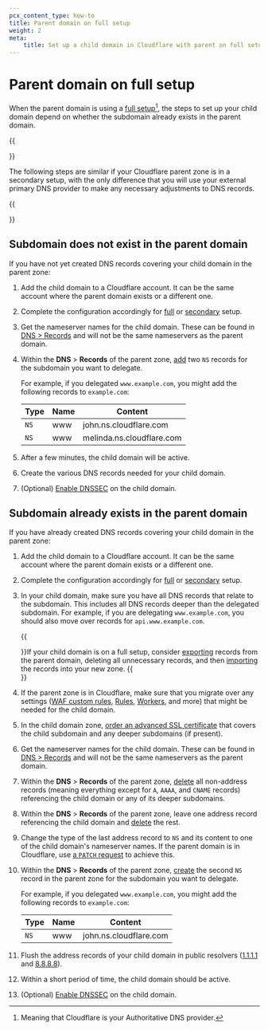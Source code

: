 ```yaml
---
pcx_content_type: how-to
title: Parent domain on full setup
weight: 2
meta:
    title: Set up a child domain in Cloudflare with parent on full setup
---
```


# Parent domain on full setup

When the parent domain is using a [full setup](/dns/zone-setups/full-setup/)[^1], the steps to set up your child domain depend on whether the subdomain already exists in the parent domain.

{{<Aside type="note">}}

The following steps are similar if your Cloudflare parent zone is in a secondary setup, with the only difference that you will use your external primary DNS provider to make any necessary adjustments to DNS records.

{{</Aside>}}

## Subdomain does not exist in the parent domain

If you have not yet created DNS records covering your child domain in the parent zone:

1. Add the child domain to a Cloudflare account. It can be the same account where the parent domain exists or a different one.
2. Complete the configuration accordingly for [full](/dns/zone-setups/full-setup/setup/) or [secondary](/dns/zone-setups/zone-transfers/cloudflare-as-secondary/setup/) setup.
3. Get the nameserver names for the child domain. These can be found in [DNS > Records](https://dash.cloudflare.com/?to=/:account/:zone/dns/records) and will not be the same nameservers as the parent domain.
4. Within the **DNS** > **Records** of the parent zone, [add](/dns/manage-dns-records/how-to/create-dns-records/) two `NS` records for the subdomain you want to delegate.

    For example, if you delegated `www.example.com`, you might add the following records to `example.com`:

    | **Type** | **Name** | **Content** |
    | --- | --- | --- |
    | `NS` | www | john.ns.cloudflare.com |
    | `NS` | www | melinda.ns.cloudflare.com |

5. After a few minutes, the child domain will be active.
6. Create the various DNS records needed for your child domain.
7. (Optional) [Enable DNSSEC](/dns/zone-setups/subdomain-setup/dnssec/) on the child domain.

## Subdomain already exists in the parent domain

If you have already created DNS records covering your child domain in the parent zone:

1. Add the child domain to a Cloudflare account. It can be the same account where the parent domain exists or a different one.
2. Complete the configuration accordingly for [full](/dns/zone-setups/full-setup/setup/) or [secondary](/dns/zone-setups/zone-transfers/cloudflare-as-secondary/setup/) setup.
3. In your child domain, make sure you have all DNS records that relate to the subdomain. This includes all DNS records deeper than the delegated subdomain. For example, if you are delegating `www.example.com`, you should also move over records for `api.www.example.com`.

    {{<Aside type="note">}}If your child domain is on a full setup, consider [exporting](/dns/manage-dns-records/how-to/import-and-export/#export-records) records from the parent domain, deleting all unnecessary records, and then [importing](/dns/manage-dns-records/how-to/import-and-export/#import-records) the records into your new zone.
    {{</Aside>}}

4. If the parent zone is in Cloudflare, make sure that you migrate over any settings ([WAF custom rules](/waf/custom-rules/), [Rules](/rules/), [Workers](/workers/), and more) that might be needed for the child domain.
5. In the child domain zone, [order an advanced SSL certificate](/ssl/edge-certificates/advanced-certificate-manager/) that covers the child subdomain and any deeper subdomains (if present).
6. Get the nameserver names for the child domain. These can be found in [DNS > Records](https://dash.cloudflare.com/?to=/:account/:zone/dns/records) and will not be the same nameservers as the parent domain.
7. Within the **DNS** > **Records** of the parent zone, [delete](/dns/manage-dns-records/how-to/create-dns-records/#delete-dns-records) all non-address records (meaning everything except for `A`, `AAAA`, and `CNAME` records) referencing the child domain or any of its deeper subdomains.
8. Within the **DNS** > **Records** of the parent zone, leave one address record referencing the child domain and [delete](/dns/manage-dns-records/how-to/create-dns-records/#delete-dns-records) the rest.
9. Change the type of the last address record to `NS` and its content to one of the child domain's nameserver names. If the parent domain is in Cloudflare, use [a `PATCH` request](/api/operations/dns-records-for-a-zone-patch-dns-record) to achieve this.
10. Within the **DNS** > **Records** of the parent zone, [create](/dns/manage-dns-records/how-to/create-dns-records/) the second `NS` record in the parent zone for the subdomain you want to delegate.

    For example, if you delegated `www.example.com`, you might add the following records to `example.com`:

    | **Type** | **Name** | **Content** |
    | --- | --- | --- |
    | `NS` | www | john.ns.cloudflare.com |

11. Flush the address records of your child domain in public resolvers ([1.1.1.1](https://1.1.1.1/purge-cache/) and [8.8.8.8](https://developers.google.com/speed/public-dns/cache)).
12. Within a short period of time, the child domain should be active.
13. (Optional) [Enable DNSSEC](/dns/zone-setups/subdomain-setup/dnssec/) on the child domain.


[^1]: Meaning that Cloudflare is your Authoritative DNS provider.

